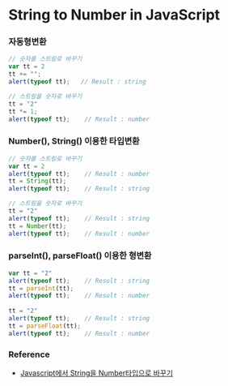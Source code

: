 # String to Number in JavaScript

### 자동형변환

```javascript
// 숫자를 스트링로 바꾸기
var tt = 2
tt += "";
alert(typeof tt);   // Result : string

// 스트링을 숫자로 바꾸기
tt = "2"
tt *= 1;
alert(typeof tt);    // Result : number
```

### Number(), String() 이용한 타입변환

```javascript
// 숫자를 스트링로 바꾸기
var tt = 2
alert(typeof tt);    // Result : number
tt = String(tt);
alert(typeof tt);    // Result : string

// 스트링을 숫자로 바꾸기
tt = "2"
alert(typeof tt);    // Result : string
tt = Number(tt);
alert(typeof tt);    // Result : number
```

### parseInt(), parseFloat() 이용한 형변환

```javascript
var tt = "2"
alert(typeof tt);    // Result : string
tt = parseInt(tt);
alert(typeof tt);    // Result : number
            
tt = "2"
alert(typeof tt);    // Result : string
tt = parseFloat(tt);
alert(typeof tt);    // Result : number
```

### Reference

* [Javascript에서 String을 Number타입으로 바꾸기](https://blog.outsider.ne.kr/361)